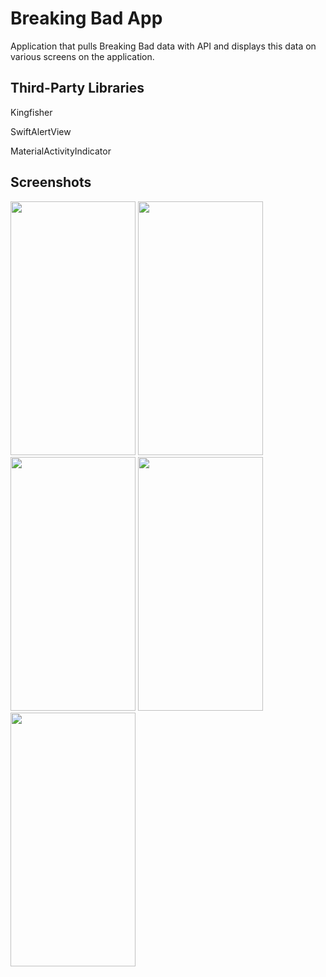 # Breaking Bad App

Application that pulls Breaking Bad data with API and displays this data on various screens on the application.

## Third-Party Libraries
Kingfisher

SwiftAlertView

MaterialActivityIndicator


## Screenshots

<img src="https://user-images.githubusercontent.com/43580854/204161270-61cb2c61-1706-4fa8-be80-4c16f12a5c7e.png" width="200" height="406" />
<img src="https://user-images.githubusercontent.com/43580854/204161315-4d4bf26a-22e5-42ac-8e3e-c97e2835aba4.png" width="200" height="406" />
<img src="https://user-images.githubusercontent.com/43580854/204161320-7684adbf-90b7-457f-a95f-65395f3c4a1d.png" width="200" height="406" />
<img src="https://user-images.githubusercontent.com/43580854/204161324-8fc26197-2473-42d7-854e-1e5143b72389.png" width="200" height="406" />
<img src="https://user-images.githubusercontent.com/43580854/204161327-c68e90ef-ffcd-40ff-9a49-eebfd3d8d21b.png" width="200" height="406" />
